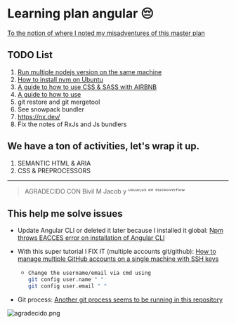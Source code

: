 # Learning plan angular 😔

[To the notion of where I noted my misadventures of this master plan](https://warp-pancake-fdf.notion.site/Roadmap-Angular-b8490e079d76429c84dd7e50dc957b26)

## TODO List

1. [Run multiple nodejs version on the same machine](https://www.loginradius.com/blog/engineering/run-multiple-nodejs-version-on-the-same-machine/)
2. [How to install nvm on Ubuntu](https://tecadmin.net/how-to-install-nvm-on-ubuntu-20-04/)
3. [A guide to how to use CSS & SASS with AIRBNB](https://github.com/airbnb/css)
4. [A guide to how to use](https://github.com/airbnb/javascript)
5. git restore and git mergetool
6. See snowpack bundler
7. https://nx.dev/
8. Fix the notes of RxJs and Js bundlers

## We have a ton of activities, let's wrap it up.

1. SEMANTIC HTML & ARIA
2. CSS & PREPROCESSORS
<hr>

> AGRADECIDO CON Bivil M Jacob y ᵘˢᵘᵃʳᶦᵒˢ ᵈᵉ ˢᵗᵃᶜᵏᵒᵛᵉʳᶠˡᵒʷ

## This help me solve issues

- Update Angular CLI or deleted it later because I installed it global:
  [Npm throws EACCES error on installation of Angular CLI](https://stackoverflow.com/questions/42042300/npm-throws-eacces-error-on-installation-of-angular-cli)

- With this super tutorial I FIX IT (multiple accounts git/github):
  [How to manage multiple GitHub accounts on a single machine with SSH keys](https://www.freecodecamp.org/news/manage-multiple-github-accounts-the-ssh-way-2dadc30ccaca/)

  - ```bash
    Change the username/email via cmd using
    git config user.name " "
    git config user.email " "
    ```

- Git process: [Another git process seems to be running in this repository](https://stackoverflow.com/questions/38004148/another-git-process-seems-to-be-running-in-this-repository)

![agradecido.png](https://pbs.twimg.com/media/FSVmSX9XEAIdBjZ.png)
